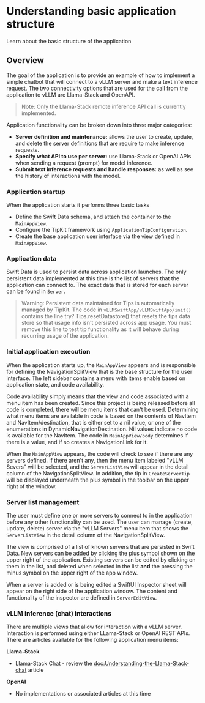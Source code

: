 # Understanding basic application structure

Learn about the basic structure of the application

## Overview

The goal of the application is to provide an example of how to implement a simple chatbot that will connect to a vLLM server and make a text inference request. The two connectivity options that are used for the call from the application to vLLM are Llama-Stack and OpenAPI.

>Note: Only the Llama-Stack remote inference API call is currently implemented. 

Application functionality can be broken down into three major categories:
- **Server definition and maintenance:** allows the user to create, update, and delete the server definitions that are require to make inference requests.
- **Specify what API to use per server:** use Llama-Stack or OpenAI APIs when sending a request (prompt) for model inference.
- **Submit text inference requests and handle responses:** as well as see the history of interactions with the model.

### Application startup

When the application starts it performs three basic tasks
- Define the Swift Data schema, and attach the container to the ``MainAppView``.
- Configure the TipKit framework using ``ApplicationTipConfiguration``.
- Create the base application user interface via the view defined in ``MainAppView``.


### Application data

Swift Data is used to persist data across application launches. The only persistent data implemented at this time is the list of servers that the application can connect to. The exact data that is stored for each server can be found in ``Server``.

> Warning: Persistent data maintained for Tips is automatically managed by TipKit. The code in ``vLLMSwiftApp/vLLMSwiftApp/init()`` contains the line try? Tips.resetDatastore() that resets the tips data store so that usage info isn't persisted across app usage. You must remove this line to test tip functionality as it will behave during recurring usage of the application.

### Initial application execution

When the application starts up, the ``MainAppView`` appears and is responsible for defining the NavigationSplitView that is the base structure for the user interface. The left sidebar contains a menu with items enable based on application state, and code availability.

Code availability simply means that the view and code associated with a menu item has been created. Since this project is being released before all code is completed, there will be menu items that can't be used. Determining what menu items are available in code is based on the contents of NavItem and NavItem/destination, that is either set to a nil value, or one of the enumerations in DynamicNavigationDestination. Nil values indicate no code is available for the NavItem. The code in ``MainAppView/body`` determines if there is a value, and if so creates a NavigationLink for it.

When the ``MainAppView`` appears, the code will check to see if there are any servers defined. If there aren't any, then the menu item labeled "vLLM Severs" will be selected, and the ``ServerListView`` will appear in the detail column of the NavigationSplitView. In addition, the tip in ``CreateServerTip`` will be displayed underneath the plus symbol in the toolbar on the upper right of the window. 

### Server list management

The user must define one or more servers to connect to in the application before any other functionality can be used. The user can manage (create, update, delete) server via the "vLLM Servers" menu item that shows the ``ServerListView`` in the detail column of the NavigationSplitView.  

The view is comprised of a list of known servers that are persisted in Swift Data. New servers can be added by clicking the plus symbol shown on the upper right of the application. Existing servers can be edited by clicking on them in the list, and deleted when selected in the list **and** the pressing the minus symbol on the upper right of the app window.

When a server is added or is being edited a SwiftUI Inspector sheet will appear on the right side of the application window. The content and functionality of the inspector are defined in ``ServerEditView``. 

### vLLM inference (chat) interactions
There are multiple views that allow for interaction with a vLLM server. Interaction is performed using either LLama-Stack or OpenAI REST APIs. There are articles available for the following application menu items: 

**Llama-Stack**

- Llama-Stack Chat - review the <doc:Understanding-the-Llama-Stack-chat> article

**OpenAI**

- No implementations or associated articles at this time
